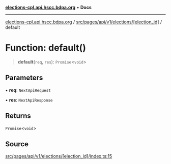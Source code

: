 [**elections-cpl.api.hscc.bdpa.org**](../../../../../../../README.md) • **Docs**

***

[elections-cpl.api.hscc.bdpa.org](../../../../../../../README.md) / [src/pages/api/v1/elections/\[election\_id\]](../README.md) / default

# Function: default()

> **default**(`req`, `res`): `Promise`\<`void`\>

## Parameters

• **req**: `NextApiRequest`

• **res**: `NextApiResponse`

## Returns

`Promise`\<`void`\>

## Source

[src/pages/api/v1/elections/\[election\_id\]/index.ts:15](https://github.com/nhscc/elections_cpl.api.hscc.bdpa.org/blob/46ed5b306a3fd199be2bd28706c3da03542c6da3/src/pages/api/v1/elections/[election_id]/index.ts#L15)
